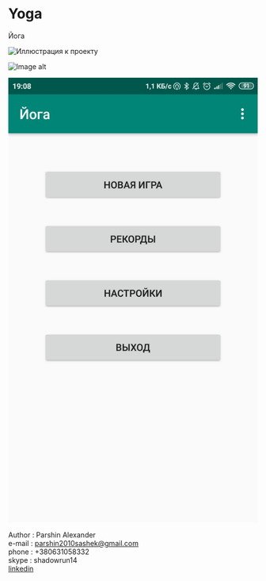 # Yoga
Йога

![Иллюстрация к проекту](https://github.com/jon/coolproject/raw/master/image/image.png)

![Image alt](https://github.com/CaLLIekDeveloper/Games/Yoga/master/screenshots/1.jpg)

![Image alt](https://github.com/CaLLIekDeveloper/Games/raw/master/Yoga/screenshots/1.jpg)


Author  : Parshin Alexander<br>
e-mail  : parshin2010sashek@gmail.com<br>
phone   : +380631058332<br>
skype   : shadowrun14<br>
<a href="https://www.linkedin.com/in/%D0%B0%D0%BB%D0%B5%D0%BA%D1%81%D0%B0%D0%BD%D0%B4%D1%80-%D0%BF%D0%B0%D1%80%D1%88%D0%B8%D0%BD-b2a938118/" target="_blank">linkedin</a>

